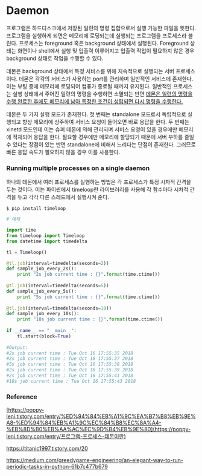 # Daemon

프로그램은 하드디스크에서 저장된 일련의 명령 집합으로서 실행 가능한 파일을 뜻한다. 프로그램을 실행하게 되면은 메모리에 로딩되는데 실행되는 프로그램을 프로세스라 불린다. 프로세스는 foreground 혹은 background 상태에서 실행된다. Foreground 상태는 화면이나 shell에서 실행 및 입출력 이루어지고 입출력 작업이 필요하지 않은 경우 background 상태로 작업을 수행할 수 있다.

데몬은 background 상태에서 특정 서비스를 위해 지속적으로 실행되는 서버 프로세스이다. 데몬은 각각의 서비스가 사용하는 port를 관리하며 일반적인 서비스에 존재한다. 이는 부팅 중에 메모리에 로딩되어 컴퓨가 종료될 때까지 유지된다. 일반적인 프로세스는 실행 상태에서 주어진 일련의 명령을 수행하면 소멸되는 반면 <u>데몬은 일련의 명령을 수행 완료한 후에도 메모리에 남아 특정한 조건이 성립되면 다시 명령을 수행한다.</u>

데몬은 두 가지 실행 모드가 존재한다. 첫 번째는 standalone 모드로서 독립적으로 실행되고 항상 메모리에 상주하여 서비스 요청이 들어오면 바로 응답을 한다. 두 번째는 xinetd 모드인데 이는 슈퍼 데몬에 의해 관리되며 서비스 요청이 있을 경우에만 메모리에 적재되어 응답을 한다. 필요할 경우에만 메모리에 할당되기 때문에 서버 부하를 줄일 수 있다는 장점이 있는 반면 standalone에 비해서 느리다는 단점이 존재한다. 그러므로 빠른 응답 속도가 필요하지 않을 경우 이를 사용한다.



### Running multiple processes on a single daemon

하나의 데몬에서 여러 프로세스를 실행하는 방법은 각 프로세스가 특정 시차적 간격을 두는 것이다. 이는 파이쎤에서 timeloop란 라이브러리를 사용해 각 함수마다 시차적 간격을 두고 각각 다른 스레드에서 실행시켜 준다.

```
$ pip install timeloop
```

```python
# 예제

import time
from timeloop import Timeloop
from datetime import timedelta

tl = Timeloop()

@tl.job(interval=timedelta(seconds=2))
def sample_job_every_2s():
    print "2s job current time : {}".format(time.ctime())
    
@tl.job(interval=timedelta(seconds=5))
def sample_job_every_5s():
    print "5s job current time : {}".format(time.ctime())
    
@tl.job(interval=timedelta(seconds=10))
def sample_job_every_10s():
    print "10s job current time : {}".format(time.ctime())
    
if __name__ == "__main__":
    tl.start(block=True)
    
#Output:
#2s job current time : Tue Oct 16 17:55:35 2018
#2s job current time : Tue Oct 16 17:55:37 2018
#5s job current time : Tue Oct 16 17:55:38 2018
#2s job current time : Tue Oct 16 17:55:39 2018
#2s job current time : Tue Oct 16 17:55:41 2018
#10s job current time : Tue Oct 16 17:55:43 2018
```



### Reference

[https://poppy-leni.tistory.com/entry/%ED%94%84%EB%A1%9C%EA%B7%B8%EB%9E%A8-%ED%94%84%EB%A1%9C%EC%84%B8%EC%8A%A4-%EB%8D%B0%EB%AA%AC%EC%9D%B4%EB%9E%80](https://poppy-leni.tistory.com/entry/프로그램-프로세스-데몬이란)

https://titanic1997.tistory.com/20

https://medium.com/greedygame-engineering/an-elegant-way-to-run-periodic-tasks-in-python-61b7c477b679